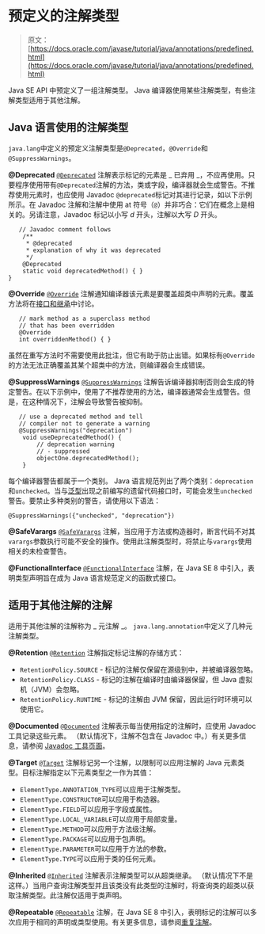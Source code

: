 # 预定义的注解类型

> 原文： [https://docs.oracle.com/javase/tutorial/java/annotations/predefined.html](https://docs.oracle.com/javase/tutorial/java/annotations/predefined.html)

Java SE API 中预定义了一组注解类型。 Java 编译器使用某些注解类型，有些注解类型适用于其他注解。

## Java 语言使用的注解类型

`java.lang`中定义的预定义注解类型是`@Deprecated`，`@Override`和`@SuppressWarnings`。

**@Deprecated** [`@Deprecated`](https://docs.oracle.com/javase/8/docs/api/java/lang/Deprecated.html) 注解表示标记的元素是 _ 已弃用 _，不应再使用。只要程序使用带有`@Deprecated`注解的方法，类或字段，编译器就会生成警告。不推荐使用元素时，也应使用 Javadoc `@deprecated`标记对其进行记录，如以下示例所示。在 Javadoc 注解和注解中使用 at 符号（`@`）并非巧合：它们在概念上是相关的。另请注意，Javadoc 标记以小写 _d_ 开头，注解以大写 _D_ 开头。

```
   // Javadoc comment follows
    /**
     * @deprecated
     * explanation of why it was deprecated
     */
    @Deprecated
    static void deprecatedMethod() { }
}

```

**@Override** [`@Override`](https://docs.oracle.com/javase/8/docs/api/java/lang/Override.html) 注解通知编译器该元素是要覆盖超类中声明的元素。覆盖方法将在[接口和继承](../IandI/index.html)中讨论。

```
   // mark method as a superclass method
   // that has been overridden
   @Override 
   int overriddenMethod() { }

```

虽然在重写方法时不需要使用此批注，但它有助于防止出错。如果标有`@Override`的方法无法正确覆盖其某个超类中的方法，则编译器会生成错误。

**@SuppressWarnings** [`@SuppressWarnings`](https://docs.oracle.com/javase/8/docs/api/java/lang/SuppressWarnings.html) 注解告诉编译器抑制否则会生成的特定警告。在以下示例中，使用了不推荐使用的方法，编译器通常会生成警告。但是，在这种情况下，注解会导致警告被抑制。

```
   // use a deprecated method and tell 
   // compiler not to generate a warning
   @SuppressWarnings("deprecation")
    void useDeprecatedMethod() {
        // deprecation warning
        // - suppressed
        objectOne.deprecatedMethod();
    }

```

每个编译器警告都属于一个类别。 Java 语言规范列出了两个类别：`deprecation`和`unchecked`。当与[泛型](../generics/index.html)出现之前编写的遗留代码接口时，可能会发生`unchecked`警告。要禁止多种类别的警告，请使用以下语法：

```
@SuppressWarnings({"unchecked", "deprecation"})

```

**@SafeVarargs** [`@SafeVarargs`](https://docs.oracle.com/javase/8/docs/api/java/lang/SafeVarargs.html) 注解，当应用于方法或构造器时，断言代码不对其`varargs`参数执行可能不安全的操作。使用此注解类型时，将禁止与`varargs`使用相关的未检查警告。

**@FunctionalInterface** [`@FunctionalInterface`](https://docs.oracle.com/javase/8/docs/api/java/lang/FunctionalInterface.html) 注解，在 Java SE 8 中引入，表明类型声明旨在成为 Java 语言规范定义的函数式接口。

## 适用于其他注解的注解

适用于其他注解的注解称为 _ 元注解 _。 `java.lang.annotation`中定义了几种元注解类型。

**@Retention** [`@Retention`](https://docs.oracle.com/javase/8/docs/api/java/lang/annotation/Retention.html) 注解指定标记注解的存储方式：

*   `RetentionPolicy.SOURCE` - 标记的注解仅保留在源级别中，并被编译器忽略。
*   `RetentionPolicy.CLASS` - 标记的注解在编译时由编译器保留，但 Java 虚拟机（JVM）会忽略。
*   `RetentionPolicy.RUNTIME` - 标记的注解由 JVM 保留，因此运行时环境可以使用它。

**@Documented** [`@Documented`](https://docs.oracle.com/javase/8/docs/api/java/lang/annotation/Documented.html) 注解表示每当使用指定的注解时，应使用 Javadoc 工具记录这些元素。 （默认情况下，注解不包含在 Javadoc 中。）有关更多信息，请参阅 [Javadoc 工具页面](https://docs.oracle.com/javase/8/docs/technotes/guides/javadoc/index.html)。

**@Target** [`@Target`](https://docs.oracle.com/javase/8/docs/api/java/lang/annotation/Target.html) 注解标记另一个注解，以限制可以应用注解的 Java 元素类型。目标注解指定以下元素类型之一作为其值：

*   `ElementType.ANNOTATION_TYPE`可以应用于注解类型。
*   `ElementType.CONSTRUCTOR`可以应用于构造器。
*   `ElementType.FIELD`可以应用于字段或属性。
*   `ElementType.LOCAL_VARIABLE`可以应用于局部变量。
*   `ElementType.METHOD`可以应用于方法级注解。
*   `ElementType.PACKAGE`可以应用于包声明。
*   `ElementType.PARAMETER`可以应用于方法的参数。
*   `ElementType.TYPE`可以应用于类的任何元素。

**@Inherited** [`@Inherited`](https://docs.oracle.com/javase/8/docs/api/java/lang/annotation/Inherited.html) 注解表示注解类型可以从超类继承。 （默认情况下不是这样。）当用户查询注解类型并且该类没有此类型的注解时，将查询类的超类以获取注解类型。此注解仅适用于类声明。

**@Repeatable** [`@Repeatable`](https://docs.oracle.com/javase/8/docs/api/java/lang/annotation/Repeatable.html) 注解，在 Java SE 8 中引入，表明标记的注解可以多次应用于相同的声明或类型使用。有关更多信息，请参阅[重复注解](repeating.html)。